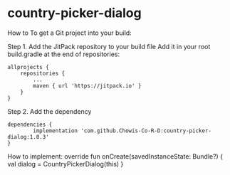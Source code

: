 # country-picker-dialog

How to
To get a Git project into your build:

Step 1. Add the JitPack repository to your build file
Add it in your root build.gradle at the end of repositories:

 	allprojects {
		repositories {
			...
			maven { url 'https://jitpack.io' }
		}
	}

 Step 2. Add the dependency

 	dependencies {
	        implementation 'com.github.Chowis-Co-R-D:country-picker-dialog:1.0.3'
	}


How to implement:
override fun onCreate(savedInstanceState: Bundle?) {
    val dialog = CountryPickerDialog(this)
}



